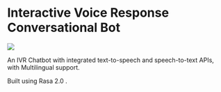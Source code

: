 # Interactive Voice Response Conversational Bot

![](https://i.imgur.com/Ndd2WSO.png)

An IVR Chatbot with integrated text-to-speech and speech-to-text APIs, with Multilingual support.

Built using Rasa 2.0 .
